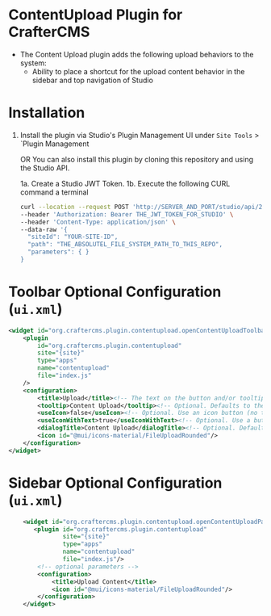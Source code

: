 # ContentUpload Plugin for CrafterCMS

- The Content Upload plugin adds the following upload behaviors to the system:
    - Ability to place a shortcut for the upload content behavior in the sidebar and top navigation of Studio

# Installation

1. Install the plugin via Studio's Plugin Management UI under `Site Tools` > `Plugin Management

   OR You can also install this plugin by cloning this repository and using the Studio API.

	1a. Create a Studio JWT Token.
	1b. Execute the following CURL command a terminal

	```bash
	curl --location --request POST 'http://SERVER_AND_PORT/studio/api/2/marketplace/copy' \
	--header 'Authorization: Bearer THE_JWT_TOKEN_FOR_STUDIO' \
	--header 'Content-Type: application/json' \
	--data-raw '{
	  "siteId": "YOUR-SITE-ID",
	  "path": "THE_ABSOLUTEL_FILE_SYSTEM_PATH_TO_THIS_REPO",
	  "parameters": { }
	}
	```

# Toolbar Optional Configuration (`ui.xml`)
```xml
<widget id="org.craftercms.plugin.contentupload.openContentUploadToolbarButton">
	<plugin
		id="org.craftercms.plugin.contentupload"
		site="{site}"
		type="apps"
		name="contentupload"
		file="index.js"
	/>
	<configuration>
		<title>Upload</title><!-- The text on the button and/or tooltip -->
		<tooltip>Content Upload</tooltip><!-- Optional. Defaults to the value of `title`. Text for the tooltip. -->
		<useIcon>false</useIcon><!-- Optional. Use an icon button (no text, tooltip only) -->
		<useIconWithText>true</useIconWithText><!-- Optional. Use a button with text and icon -->
        <dialogTitle>Content Upload</dialogTitle><!-- Optional. Defaults to title. The title for the dialog that the button opens. -->
		<icon id="@mui/icons-material/FileUploadRounded"/>
	</configuration>
</widget>
```

# Sidebar Optional Configuration (`ui.xml`)
```xml
    <widget id="org.craftercms.plugin.contentupload.openContentUploadPanelButton">
       <plugin id="org.craftercms.plugin.contentupload"
               site="{site}"
               type="apps"
               name="contentupload"
               file="index.js"/>
        <!-- optional parameters -->
        <configuration>
            <title>Upload Content</title>
            <icon id="@mui/icons-material/FileUploadRounded"/>
        </configuration>
    </widget>
```